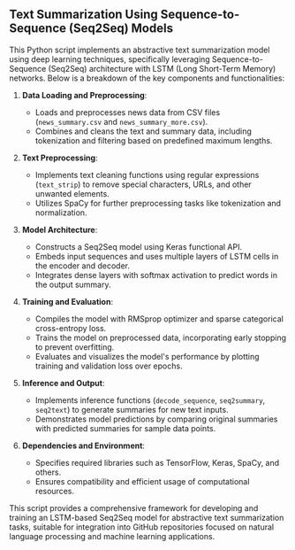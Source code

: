 ## Text Summarization Using Sequence-to-Sequence (Seq2Seq) Models

This Python script implements an abstractive text summarization model using deep learning techniques, specifically leveraging Sequence-to-Sequence (Seq2Seq) architecture with LSTM (Long Short-Term Memory) networks. Below is a breakdown of the key components and functionalities:

1. **Data Loading and Preprocessing**:
   - Loads and preprocesses news data from CSV files (`news_summary.csv` and `news_summary_more.csv`).
   - Combines and cleans the text and summary data, including tokenization and filtering based on predefined maximum lengths.

2. **Text Preprocessing**:
   - Implements text cleaning functions using regular expressions (`text_strip`) to remove special characters, URLs, and other unwanted elements.
   - Utilizes SpaCy for further preprocessing tasks like tokenization and normalization.

3. **Model Architecture**:
   - Constructs a Seq2Seq model using Keras functional API.
   - Embeds input sequences and uses multiple layers of LSTM cells in the encoder and decoder.
   - Integrates dense layers with softmax activation to predict words in the output summary.

4. **Training and Evaluation**:
   - Compiles the model with RMSprop optimizer and sparse categorical cross-entropy loss.
   - Trains the model on preprocessed data, incorporating early stopping to prevent overfitting.
   - Evaluates and visualizes the model's performance by plotting training and validation loss over epochs.

5. **Inference and Output**:
   - Implements inference functions (`decode_sequence`, `seq2summary`, `seq2text`) to generate summaries for new text inputs.
   - Demonstrates model predictions by comparing original summaries with predicted summaries for sample data points.

6. **Dependencies and Environment**:
   - Specifies required libraries such as TensorFlow, Keras, SpaCy, and others.
   - Ensures compatibility and efficient usage of computational resources.

This script provides a comprehensive framework for developing and training an LSTM-based Seq2Seq model for abstractive text summarization tasks, suitable for integration into GitHub repositories focused on natural language processing and machine learning applications.
